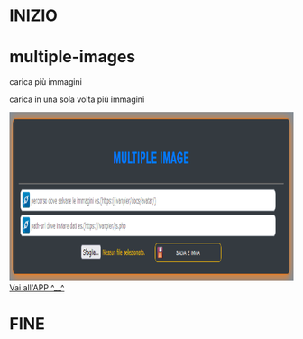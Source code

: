 # INIZIO

# multiple-images
carica più immagini
<p>carica in una sola volta più immagini</p>
<img src="img/screen-shot.png" width="1000" height="300" alt="Not image" />
<a href="https://ivanpierdeveloper.github.io/multiple-images/" target="_blank">Vai all'APP ^__^</a>

# FINE
